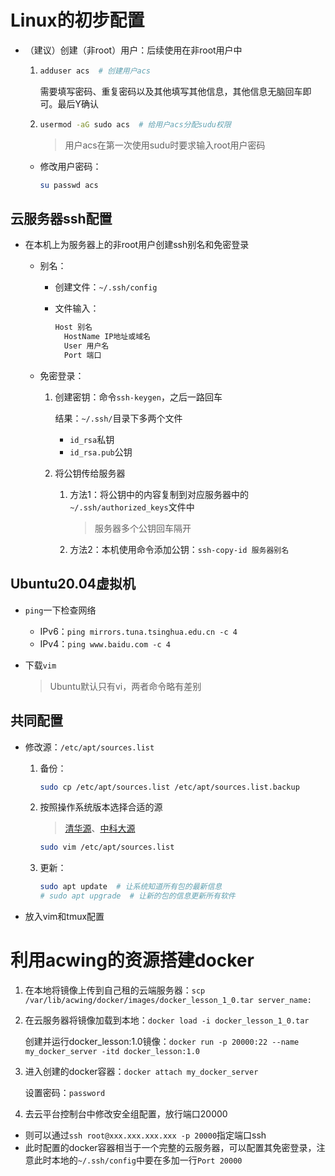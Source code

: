 # Linux的初步配置

+ （建议）创建（非root）用户：后续使用在非root用户中

  1. ```bash
     adduser acs  # 创建用户acs
     ```

     需要填写密码、重复密码以及其他填写其他信息，其他信息无脑回车即可。最后Y确认

  2. ```bash
     usermod -aG sudo acs  # 给用户acs分配sudu权限
     ```

     > 用户acs在第一次使用sudu时要求输入root用户密码

  + 修改用户密码：

    ```bash
    su passwd acs
    ```

## 云服务器ssh配置

+ 在本机上为服务器上的非root用户创建ssh别名和免密登录

  + 别名：

    + 创建文件：`~/.ssh/config`

    + 文件输入：

      ```bash
      Host 别名
      	HostName IP地址或域名
      	User 用户名
      	Port 端口
      ```

  + 免密登录：

    1. 创建密钥：命令`ssh-keygen`，之后一路回车

       结果：`~/.ssh/`目录下多两个文件

       + `id_rsa`私钥
       + `id_rsa.pub`公钥

    2. 将公钥传给服务器

       1. 方法1：将公钥中的内容复制到对应服务器中的`~/.ssh/authorized_keys`文件中

          > 服务器多个公钥回车隔开

       2. 方法2：本机使用命令添加公钥：`ssh-copy-id 服务器别名`

## Ubuntu20.04虚拟机

+ `ping`一下检查网络

  + IPv6：`ping mirrors.tuna.tsinghua.edu.cn -c 4`
  + IPv4：`ping www.baidu.com -c 4`

+ 下载`vim`

  > Ubuntu默认只有vi，两者命令略有差别

## 共同配置

+ 修改源：`/etc/apt/sources.list`

  1. 备份：

     ```bash
     sudo cp /etc/apt/sources.list /etc/apt/sources.list.backup
     ```

  2. 按照操作系统版本选择合适的源

     > [清华源](https://mirrors.tuna.tsinghua.edu.cn/help/ubuntu/)、[中科大源](https://mirrors.ustc.edu.cn/repogen/)

     ```bash
     sudo vim /etc/apt/sources.list
     ```

  3. 更新：

     ```bash
     sudo apt update  # 让系统知道所有包的最新信息
     # sudo apt upgrade  # 让新的包的信息更新所有软件
     ```

+ 放入vim和tmux配置

# 利用acwing的资源搭建docker

1. 在本地将镜像上传到自己租的云端服务器：`scp /var/lib/acwing/docker/images/docker_lesson_1_0.tar server_name:`

2. 在云服务器将镜像加载到本地：`docker load -i docker_lesson_1_0.tar`

   创建并运行docker_lesson:1.0镜像：`docker run -p 20000:22 --name my_docker_server -itd docker_lesson:1.0 `

3. 进入创建的docker容器：`docker attach my_docker_server`

   设置密码：`password`

4. 去云平台控制台中修改安全组配置，放行端口20000

+ 则可以通过`ssh root@xxx.xxx.xxx.xxx -p 20000`指定端口ssh
+ 此时配置的docker容器相当于一个完整的云服务器，可以配置其免密登录，注意此时本地的`~/.ssh/config`中要在多加一行`Port 20000`


